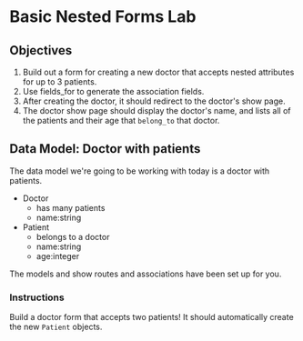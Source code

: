 # Basic Nested Forms Lab

## Objectives

1. Build out a form for creating a new doctor that accepts nested attributes for up to 3 patients.
2. Use fields_for to generate the association fields.
3. After creating the doctor, it should redirect to the doctor's show page.
4. The doctor show page should display the doctor's name, and lists all of the patients and their age that `belong_to` that doctor.

## Data Model: Doctor with patients

The data model we're going to be working with today is a doctor with patients.

  * Doctor
    * has many patients
    * name:string
  * Patient
    * belongs to a doctor
    * name:string
    * age:integer

The models and show routes and associations have been set up for you.

### Instructions

Build a doctor form that accepts two patients! It should automatically create the new `Patient` objects.
